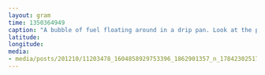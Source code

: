 ```yaml
---
layout: gram
time: 1350364949
caption: "A bubble of fuel floating around in a drip pan. Look at the pretty rainbow!"
latitude: 
longitude: 
media:
- media/posts/201210/11203478_1604858929753396_1862901357_n_17842302517000351.jpg
---
```

